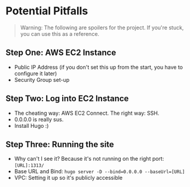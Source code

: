 # Potential Pitfalls
> Warning: The following are spoilers for the project. If you're stuck, you can use this as a reference.

## Step One: AWS EC2 Instance
- Public IP Address (if you don't set this up from the start, you have to configure it later)
- Security Group set-up

## Step Two: Log into EC2 Instance
- The cheating way: AWS EC2 Connect. The right way: SSH.
- 0.0.0.0 is really sus.
- Install Hugo :)

## Step Three: Running the site
- Why can't I see it? Because it's not running on the right port: `[URL]:1313/`
- Base URL and Bind: `hugo server -D --bind=0.0.0.0 --baseUrl=[URL]`
- VPC: Setting it up so it's publicly accessible
